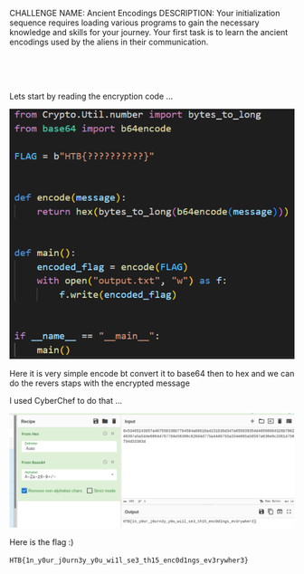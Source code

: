 CHALLENGE NAME: Ancient Encodings
DESCRIPTION: Your initialization sequence requires loading various programs to gain the necessary knowledge and skills for your journey. Your first task is to learn the ancient encodings used by the aliens in their communication.


</br></br></br>


Lets start by reading the encryption code ...

![Alt text](./encrypt.png "encrypt")

Here it is very simple encode bt convert it to base64 then to hex and we can do the revers staps with the encrypted message

I used <a herf="https://gchq.github.io/CyberChef">CyberChef</a> to do that ... 

![Alt text](./solved.png "solved")

Here is the flag :)

```HTB{1n_y0ur_j0urn3y_y0u_wi1l_se3_th15_enc0d1ngs_ev3rywher3}```
